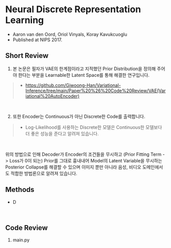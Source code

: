 # Neural Discrete Representation Learning

- Aaron van den Oord, Oriol Vinyals, Koray Kavukcuoglu
- Published at NIPS 2017.

## Short Review

1. 본 논문은 필자가 VAE의 한계점이라고 지적했던 Prior Distribution을 정의해 주어야 한다는 부분을 Learnable한 Latent Space를 통해 해결한 연구입니다.

> * https://github.com/Giwoong-Han/Variational-Inference/tree/main/Paper%20%26%20Code%20Review/VAE(Variational%20AutoEncoder)

<br>

2. 또한 Encoder는 Continuous가 아닌 Discrete한 Code를 출력합니다.

> * Log-Likelihood를 사용하는 Discrete한 모델은 Continuous한 모델보다 더 좋은 성능을 준다고 알려져 있습니다. 

<br>

위의 방법으로 인해 Decoder가 Encoder의 조건들을 무시하고 (Prior Fitting Term -> Loss가 0이 되는) Prior를 그대로 흉내내어 Model의 Latent Variable을 무시하는 Posterior Collapse를 해결할 수 있으며 이미지 뿐만 아니라 음성, 비디오 도메인에서도 적합한 방법론으로 알려져 있습니다.

## Methods

- D

<br>

## Code Review

1. main.py 

<br>
